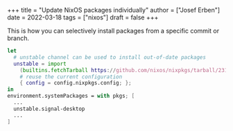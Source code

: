 +++
title = "Update NixOS packages individually"
author = ["Josef Erben"]
date = 2022-03-18
tags = ["nixos"]
draft = false
+++

This is how you can selectively install packages from a specific commit or branch.

<!--more-->

```nix
let
  # unstable channel can be used to install out-of-date packages
  unstable = import
    (builtins.fetchTarball https://github.com/nixos/nixpkgs/tarball/2310213ab2c8e00c931d60cd32f6bc1ecf1a1f15)
    # reuse the current configuration
    { config = config.nixpkgs.config; };
in
environment.systemPackages = with pkgs; [
  ...
  unstable.signal-desktop
  ...
]
```
